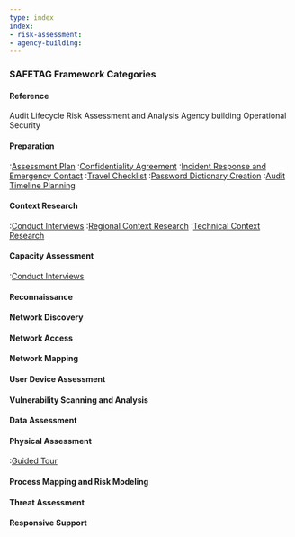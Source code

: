 ```yaml
---
type: index
index:
- risk-assessment:
- agency-building:
---
```


### SAFETAG Framework Categories

#### Reference

Audit Lifecycle
Risk Assessment and Analysis
Agency building
Operational Security

#### Preparation

:[Assessment Plan](assessment-plan)
:[Confidentiality Agreement](confidentiality-agreement)
:[Incident Response and Emergency Contact](incident-preparation)
:[Travel Checklist](travel-checklist)
:[Password Dictionary Creation](password-dictionary-creation)
:[Audit Timeline Planning](audit-timeline-planning)

#### Context Research


:[Conduct Interviews](interviews)
:[Regional Context Research](regional-context-research)
:[Technical Context Research](technical-context-research)

#### Capacity Assessment

:[Conduct Interviews](interviews)

#### Reconnaissance

#### Network Discovery

#### Network Access

#### Network Mapping

#### User Device Assessment

#### Vulnerability Scanning and Analysis

#### Data Assessment

#### Physical Assessment

:[Guided Tour](guided-tour)

#### Process Mapping and Risk Modeling

#### Threat Assessment

#### Responsive Support

